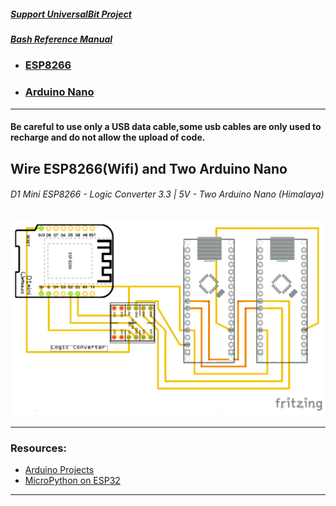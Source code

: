 ##### [Support UniversalBit Project](https://github.com/universalbit-dev/universalbit-dev/tree/main/support)
##### [Bash Reference Manual](https://www.gnu.org/software/bash/manual/html_node/index.html)

* ### [ESP8266](https://en.wikipedia.org/wiki/ESP8266)
* ### [Arduino Nano](https://en.wikipedia.org/wiki/Arduino_Nano)

---

#### Be careful to use only a USB data cable,some usb cables are only used to recharge and do not allow the upload of code.

## Wire ESP8266(Wifi) and Two Arduino Nano

###### D1 Mini ESP8266     - Logic Converter 3.3 | 5V   - Two Arduino Nano (Himalaya)

[![D1_Mini_Arduino](https://github.com/universalbit-dev/universalbit-dev/blob/main/ann/img/D1_Mini_ArduinoNano_Logic_Converter.png)](https://github.com/universalbit-dev/universalbit-dev/tree/main/ann)

---

### Resources:
* [Arduino Projects](https://randomnerdtutorials.com/projects-esp32/)
* [MicroPython on ESP32](https://randomnerdtutorials.com/getting-started-micropython-esp32-esp8266/)
  
---

